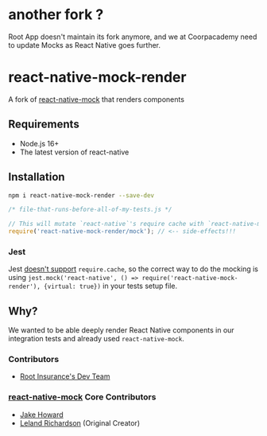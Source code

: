 # another fork ?

Root App doesn't maintain its fork anymore, and we at Coorpacademy need to update Mocks as React Native goes further.

# react-native-mock-render

A fork of [react-native-mock](https://github.com/RealOrangeOne/react-native-mock) that renders components

## Requirements

- Node.js 16+
- The latest version of react-native

## Installation

```bash
npm i react-native-mock-render --save-dev
```

```js
/* file-that-runs-before-all-of-my-tests.js */

// This will mutate `react-native`'s require cache with `react-native-mock`'s.
require('react-native-mock-render/mock'); // <-- side-effects!!!
```

### Jest

Jest [doesn't support](https://github.com/Root-App/react-native-mock-render/issues/23) `require.cache`, so the correct way to do the mocking is using `jest.mock('react-native', () => require('react-native-mock-render'), {virtual: true})` in your tests setup file.

## Why?

We wanted to be able deeply render React Native components in our integration tests and already used `react-native-mock`.

### Contributors

- [Root Insurance's Dev Team](https://joinroot.com)

### [react-native-mock](https://github.com/RealOrangeOne/react-native-mock) Core Contributors

- [Jake Howard](https://github.com/RealOrangeOne)
- [Leland Richardson](https://github.com/lelandrichardson) (Original Creator)
